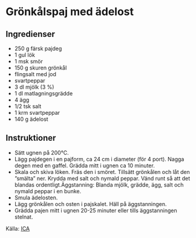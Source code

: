 # Grönkålspaj med ädelost

## Ingredienser

* 250 g färsk pajdeg
* 1 gul lök
* 1 msk smör
* 150 g skuren grönkål
* flingsalt med jod
* svartpeppar
* 3 dl mjölk (3 %)
* 1 dl matlagningsgrädde
* 4 ägg
* 1/2 tsk salt
* 1 krm svartpeppar
* 140 g ädelost

## Instruktioner

* Sätt ugnen på 200°C.
* Lägg pajdegen i en pajform, ca 24 cm i diameter (för 4 port). Nagga degen med en gaffel. Grädda mitt i ugnen ca 10 minuter.
* Skala och skiva löken. Fräs den i smöret. Tillsätt grönkålen och låt den ”smälta” ner. Krydda med salt och nymald peppar. Vänd runt så att det blandas ordentligt.Äggstanning: Blanda mjölk, grädde, ägg, salt och nymald peppar i en bunke.
* Smula ädelosten.
* Lägg grönkålen och osten i pajskalet. Häll på äggstanningen.
* Grädda pajen mitt i ugnen 20-25 minuter eller tills äggstanningen stelnat.

 Källa: [ICA](https://www.ica.se/recept/gronkalspaj-med-adelost-716861/)